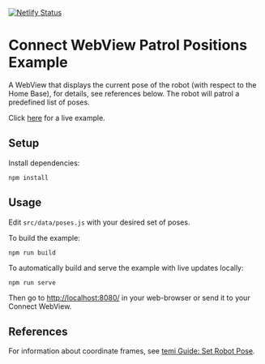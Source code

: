 [![Netlify Status](https://api.netlify.com/api/v1/badges/fc4431ab-43b0-4483-89a5-5bab8f08ce1f/deploy-status)](https://app.netlify.com/sites/connect-webview-patrol-poses/deploys)

# Connect WebView Patrol Positions Example
A WebView that displays the current pose of the robot (with respect to the Home Base), for details, see references below. The robot will patrol a predefined list of poses.

Click [here](https://connect-webview-patrol-poses.netlify.app/) for a live example.

## Setup
Install dependencies:
```shell
npm install
```

## Usage
Edit `src/data/poses.js` with your desired set of poses.

To build the example:
```shell
npm run build
```

To automatically build and serve the example with live updates locally:
```shell
npm run serve
```

Then go to [http://localhost:8080/](http://localhost:8080/) in your web-browser or send it to your Connect WebView.


## References
For information about coordinate frames, see [temi Guide: Set Robot Pose](https://temi-guide.readthedocs.io/en/latest/developer/set-robot-pose.html).